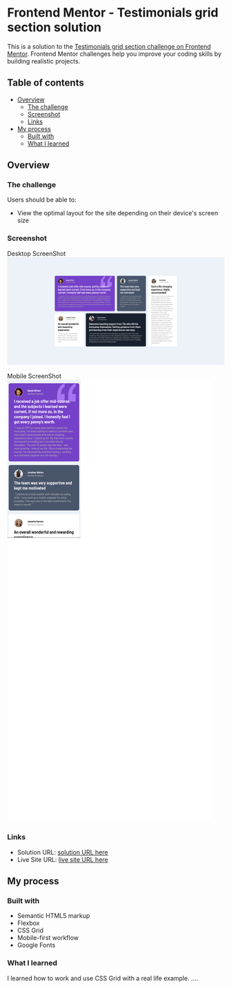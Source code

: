 # Frontend Mentor - Testimonials grid section solution

This is a solution to the [Testimonials grid section challenge on Frontend Mentor](https://www.frontendmentor.io/challenges/testimonials-grid-section-Nnw6J7Un7). Frontend Mentor challenges help you improve your coding skills by building realistic projects.

## Table of contents

- [Overview](#overview)
  - [The challenge](#the-challenge)
  - [Screenshot](#screenshot)
  - [Links](#links)
- [My process](#my-process)
  - [Built with](#built-with)
  - [What I learned](#what-i-learned)

## Overview

### The challenge

Users should be able to:

- View the optimal layout for the site depending on their device's screen size

### Screenshot

Desktop ScreenShot
![Desktop ScreenShot](./images/desktop-screenshot.png)

Mobile ScreenShot
![Mobile ScreenShot](./images/moblie-screenshot.png)

### Links

- Solution URL: [solution URL here]()
- Live Site URL: [live site URL here](https://peterjgalvan.github.io/Testimonials-Grid-Section-Static-Frontend-Mentor/)

## My process

### Built with

- Semantic HTML5 markup
- Flexbox
- CSS Grid
- Mobile-first workflow
- Google Fonts

### What I learned

I learned how to work and use CSS Grid with a real life example.
....
